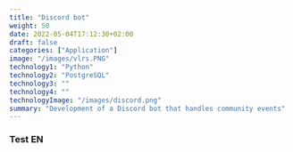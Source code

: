 ```yaml
---
title: "Discord bot"
weight: 50
date: 2022-05-04T17:12:30+02:00
draft: false
categories: ["Application"]
image: "/images/vlrs.PNG"
technology1: "Python"
technology2: "PostgreSQL"
technology3: ""
technology4: ""
technologyImage: "/images/discord.png"
summary: "Development of a Discord bot that handles community events"
---
```


### Test EN